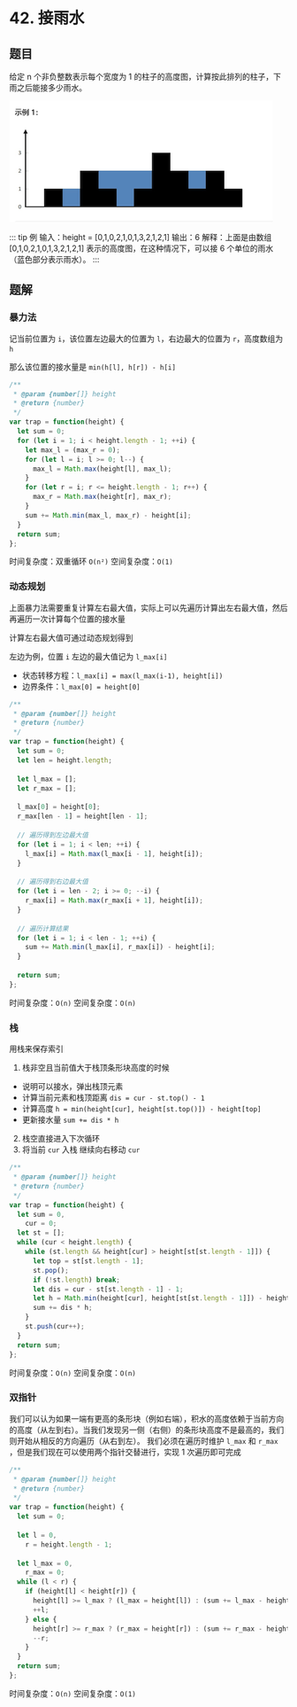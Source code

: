 # 42. 接雨水

## 题目

给定 n 个非负整数表示每个宽度为 1 的柱子的高度图，计算按此排列的柱子，下雨之后能接多少雨水。

![示意图](/leetcode_42_1.png)

::: tip 例
输入：height = [0,1,0,2,1,0,1,3,2,1,2,1]
输出：6
解释：上面是由数组 [0,1,0,2,1,0,1,3,2,1,2,1] 表示的高度图，在这种情况下，可以接 6 个单位的雨水（蓝色部分表示雨水）。
:::

## 题解

### 暴力法

记当前位置为 `i`，该位置左边最大的位置为 `l`，右边最大的位置为 `r`，高度数组为 `h`

那么该位置的接水量是 `min(h[l], h[r]) - h[i]`

```js
/**
 * @param {number[]} height
 * @return {number}
 */
var trap = function(height) {
  let sum = 0;
  for (let i = 1; i < height.length - 1; ++i) {
    let max_l = (max_r = 0);
    for (let l = i; l >= 0; l--) {
      max_l = Math.max(height[l], max_l);
    }
    for (let r = i; r <= height.length - 1; r++) {
      max_r = Math.max(height[r], max_r);
    }
    sum += Math.min(max_l, max_r) - height[i];
  }
  return sum;
};
```

时间复杂度：双重循环 `O(n²)`
空间复杂度：`O(1)`

### 动态规划

上面暴力法需要重复计算左右最大值，实际上可以先遍历计算出左右最大值，然后再遍历一次计算每个位置的接水量

计算左右最大值可通过动态规划得到

左边为例，位置 `i` 左边的最大值记为 `l_max[i]`

- 状态转移方程：`l_max[i] = max(l_max(i-1), height[i])`
- 边界条件：`l_max[0] = height[0]`

```js
/**
 * @param {number[]} height
 * @return {number}
 */
var trap = function(height) {
  let sum = 0;
  let len = height.length;

  let l_max = [];
  let r_max = [];

  l_max[0] = height[0];
  r_max[len - 1] = height[len - 1];

  // 遍历得到左边最大值
  for (let i = 1; i < len; ++i) {
    l_max[i] = Math.max(l_max[i - 1], height[i]);
  }

  // 遍历得到右边最大值
  for (let i = len - 2; i >= 0; --i) {
    r_max[i] = Math.max(r_max[i + 1], height[i]);
  }

  // 遍历计算结果
  for (let i = 1; i < len - 1; ++i) {
    sum += Math.min(l_max[i], r_max[i]) - height[i];
  }

  return sum;
};
```

时间复杂度：`O(n)`
空间复杂度：`O(n)`

### 栈

用栈来保存索引

1. 栈非空且当前值大于栈顶条形块高度的时候

- 说明可以接水，弹出栈顶元素
- 计算当前元素和栈顶距离 `dis = cur - st.top() - 1`
- 计算高度 `h = min(height[cur], height[st.top()]) - height[top]`
- 更新接水量 `sum += dis * h`

2. 栈空直接进入下次循环
3. 将当前 `cur` 入栈 继续向右移动 `cur`

```js
/**
 * @param {number[]} height
 * @return {number}
 */
var trap = function(height) {
  let sum = 0,
    cur = 0;
  let st = [];
  while (cur < height.length) {
    while (st.length && height[cur] > height[st[st.length - 1]]) {
      let top = st[st.length - 1];
      st.pop();
      if (!st.length) break;
      let dis = cur - st[st.length - 1] - 1;
      let h = Math.min(height[cur], height[st[st.length - 1]]) - height[top];
      sum += dis * h;
    }
    st.push(cur++);
  }
  return sum;
};
```

时间复杂度：`O(n)`
空间复杂度：`O(n)`

### 双指针

我们可以认为如果一端有更高的条形块（例如右端），积水的高度依赖于当前方向的高度（从左到右）。当我们发现另一侧（右侧）的条形块高度不是最高的，我们则开始从相反的方向遍历（从右到左）。
我们必须在遍历时维护 `l_max` 和 `r_max` ，但是我们现在可以使用两个指针交替进行，实现 1 次遍历即可完成

```js
/**
 * @param {number[]} height
 * @return {number}
 */
var trap = function(height) {
  let sum = 0;

  let l = 0,
    r = height.length - 1;

  let l_max = 0,
    r_max = 0;
  while (l < r) {
    if (height[l] < height[r]) {
      height[l] >= l_max ? (l_max = height[l]) : (sum += l_max - height[l]);
      ++l;
    } else {
      height[r] >= r_max ? (r_max = height[r]) : (sum += r_max - height[r]);
      --r;
    }
  }
  return sum;
};
```

时间复杂度：`O(n)`
空间复杂度：`O(1)`
